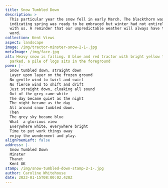 ```yaml
---
title: Snow Tumbled Down
description: >
  This particular year the snow fell in early March. The blackthorn was in bloom
  indicating spring was ready to be embraced but winter had not entirely done
  with us. A reminder that our unpredictable weather will always have the last
  word. 
collection: Kent Views
aspect: landscape
image: /img/tractor-minster-snow-2-1-.jpg
metaImage: /img/face.jpg
alt: Heavy snow is falling. A blue and red tractor with bright yellow trailer is
  parked, a pile of logs sits in the foreground
poem: |-
  Snow tumbled down, straight down
  Layer upon layer on the frozen ground
  No gentle wind to twirl and swirl
  No fierce wind to shift and drift
  Just straight down, cloaking all sound
  Out of the grey came white
  The day became quiet as the night
  The night became as the day
  All around snow tumbled down.
  Then
  The grey sky became blue
  What  a glorious view
  Everywhere white, everywhere bright
  Time to put work things away
  enjoy the wonderment and play.
alignPoemLeft: false
address: |-
  Snow Tumbled Down
  Minster
  Thanet
  Kent UK
stamp: /img/snow-tumbled-down-stamp-2-1-.jpg
author: Caroline Whitehouse
date: 2023-01-15T08:00:02.428Z
---
```

